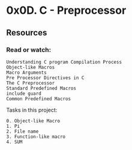 # 0x0D. C - Preprocessor
## Resources
### Read or watch:
```
Understanding C program Compilation Process
Object-like Macros
Macro Arguments
Pre Processor Directives in C
The C Preprocessor
Standard Predefined Macros
include guard
Common Predefined Macros
```
Tasks in this project:
```
0. Object-like Macro
1. Pi
2. File name
3. Function-like macro
4. SUM
```
